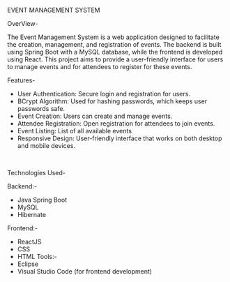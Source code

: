   EVENT MANAGEMENT SYSTEM

 OverView-

The Event Management System is a web application designed to facilitate the creation, management, and registration of events. The backend is built using Spring Boot with a MySQL database, while the frontend is developed using React. This project aims to provide a user-friendly interface for users to manage events and for attendees to register for these events.

Features-

- User Authentication:  Secure login and registration for users.
-	BCrypt Algorithm: Used for hashing passwords, which keeps user passwords safe.
- Event Creation:   Users can create and manage events.
- Attendee Registration: Open registration for attendees to join events.
- Event Listing: List of all available events
- Responsive Design: User-friendly interface that works on both desktop and mobile devices.

<br>

Technologies Used-

Backend:-
  - Java Spring Boot
  - MySQL
  - Hibernate
    
Frontend:-
  - ReactJS
  - CSS
  - HTML
Tools:-
  - Eclipse
  - Visual Studio Code (for frontend development)
